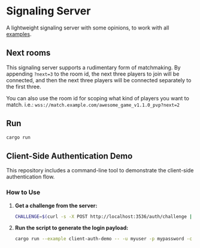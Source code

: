 # Signaling Server

A lightweight signaling server with some opinions, to work with all [examples](../examples/).

## Next rooms

This signaling server supports a rudimentary form of matchmaking. By appending `?next=3` to the room id, the next three players to join will be connected, and then the next three players will be connected separately to the first three.

You can also use the room id for scoping what kind of players you want to match. i.e.: `wss://match.example.com/awesome_game_v1.1.0_pvp?next=2`

## Run

```sh
cargo run
```

## Client-Side Authentication Demo

This repository includes a command-line tool to demonstrate the client-side authentication flow.

### How to Use

1.  **Get a challenge from the server:**
    ```sh
    CHALLENGE=$(curl -s -X POST http://localhost:3536/auth/challenge | jq -r .challenge)
    ```

2.  **Run the script to generate the login payload:**
    ```sh
    cargo run --example client-auth-demo -- -u myuser -p mypassword -c "$CHALLENGE"
    ```
